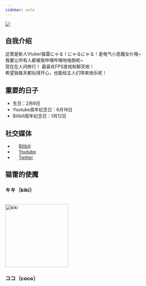 ```yaml
---
sidebar: auto
---
```

![](/logo.webp)

## 自我介绍

这里是新人Vtuber猫雷にゃる！にゃるにゃる！是电气小恶魔女仆哦~<br>
我要让所有人都被我哔哩哔哩地电倒呢~<br>
现在在人间修行！ 最喜欢FPS游戏和聊天啦！<br>
希望我每天都玩得开心，也能给主人们带来快乐呢！

## 重要的日子

- 生日：2月6日
- Youtube周年纪念日：6月16日
- Bilibili周年纪念日：1月12日

## 社交媒体
- <img class="link-icon" src="/icon/bilibili.svg"/> [Bilibili](https://space.bilibili.com/697091119)
- <img class="link-icon" src="/icon/youtube.svg"/> [Youtube](https://www.youtube.com/channel/UCbXXdwEVbVbXhosYKn0am6A)
- <img class="link-icon" src="/icon/twitter.svg"/> [Twitter](https://twitter.com/NecoraNyaru)

## 猫雷的使魔
### キキ（kiki）
<br>
<img class="pet-img" src="/img/kiki.jpg" alt="kiki">

### ココ（coco）

<style scoped>
.link-icon {
  width: 15px;
}

.pet-img {
  width: 200px;
}
</style>